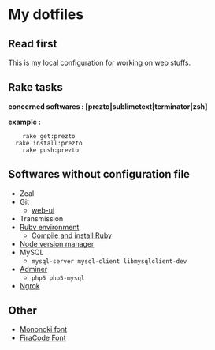# My dotfiles

## Read first

This is my local configuration for working on web stuffs.

## Rake tasks

__concerned softwares : [prezto|sublimetext|terminator|zsh]__

__example :__

```shell
	rake get:prezto
  rake install:prezto
	rake push:prezto
```

## Softwares without configuration file

* Zeal
* Git
  * [web-ui](https://github.com/alberthier/git-webui)
* Transmission
* [Ruby environment](https://github.com/sstephenson/rbenv)
  * [Compile and install Ruby](https://github.com/sstephenson/ruby-build)
* [Node version manager](https://github.com/creationix/nvm)
* MySQL
  * `mysql-server mysql-client libmysqlclient-dev`
* [Adminer](https://www.adminer.org/en/)
  * `php5 php5-mysql`
* [Ngrok](https://ngrok.com/)

## Other

* [Mononoki font](http://madmalik.github.io/mononoki)
* [FiraCode Font](https://github.com/tonsky/FiraCode)